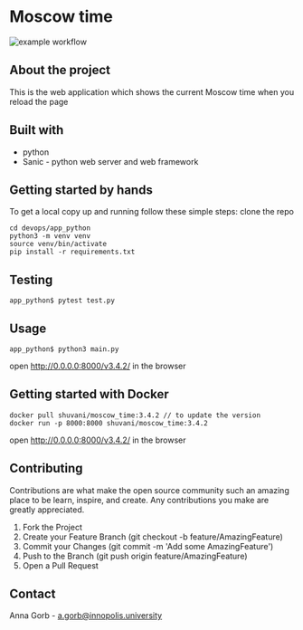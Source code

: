 # Moscow time

![example workflow](https://github.com/Shuvani/devops/actions/workflows/CI-CD.yaml/badge.svg)

## About the project
This is the web application which shows the current Moscow time when you reload the page

## Built with
- python
- Sanic - python web server and web framework

## Getting started by hands
To get a local copy up and running follow these simple steps:
clone the repo
```
cd devops/app_python
python3 -m venv venv
source venv/bin/activate
pip install -r requirements.txt
```

## Testing
```
app_python$ pytest test.py
```

## Usage
```
app_python$ python3 main.py
```
open http://0.0.0.0:8000/v3.4.2/ in the browser

## Getting started with Docker
```
docker pull shuvani/moscow_time:3.4.2 // to update the version
docker run -p 8000:8000 shuvani/moscow_time:3.4.2
```
open http://0.0.0.0:8000/v3.4.2/ in the browser

## Contributing
Contributions are what make the open source community such an amazing place to be learn, inspire, and create. Any contributions you make are greatly appreciated.

1. Fork the Project
2. Create your Feature Branch (git checkout -b feature/AmazingFeature)
3. Commit your Changes (git commit -m 'Add some AmazingFeature')
4. Push to the Branch (git push origin feature/AmazingFeature)
5. Open a Pull Request

## Contact
Anna Gorb - a.gorb@innopolis.university
